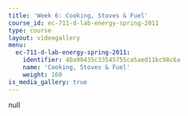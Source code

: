 ```yaml
---
title: 'Week 6: Cooking, Stoves & Fuel'
course_id: ec-711-d-lab-energy-spring-2011
type: course
layout: videogallery
menu:
  ec-711-d-lab-energy-spring-2011:
    identifier: 40a90435c33545755ca5aed11bc98c6a
    name: 'Cooking, Stoves & Fuel'
    weight: 160
is_media_gallery: true
---
```

null